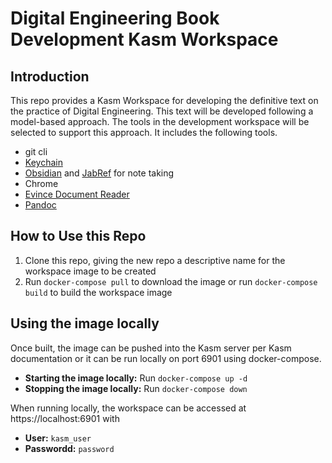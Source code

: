 # Digital Engineering Book Development Kasm Workspace

## Introduction

This repo provides a Kasm Workspace for developing the definitive text on the practice of Digital Engineering.  This text will be developed following a model-based approach.  The tools in the development workspace will be selected to support this approach.   It includes the following tools.

- git cli
- [Keychain](https://www.funtoo.org/Keychain)
- [Obsidian](https://obsidian.md/) and [JabRef](https://www.jabref.org/) for note taking
- Chrome
- [Evince Document Reader](https://wiki.gnome.org/Apps/Evince) 
- [Pandoc](https://pandoc.org/)

## How to Use this Repo

1. Clone this repo, giving the new repo a descriptive name for the workspace image to be created
1. Run `docker-compose pull` to download the image or run `docker-compose build` to build the workspace image 

## Using the image locally

Once built, the image can be pushed into the Kasm server per Kasm documentation or it can be run locally on port 6901 using docker-compose.

- **Starting the image locally:** Run `docker-compose up -d`
- **Stopping the image locally:** Run `docker-compose down`

When running locally, the workspace can be accessed at https://localhost:6901 with
- **User:** `kasm_user`
- **Passwordd:** `password`
